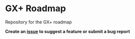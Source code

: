 # GX+ Roadmap
Repository for the GX+ roadmap


**Create an [issue](https://github.com/tyradigital/gxplus-roadmap/issues) to suggest a feature or submit a bug report**
